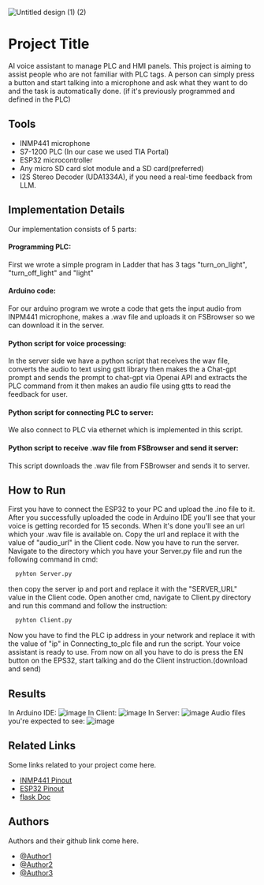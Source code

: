 
![Untitled design (1) (2)](https://github.com/user-attachments/assets/501c571e-d38d-446e-85cd-96618305d61d)


# Project Title

AI voice assistant to manage PLC and HMI panels.
This project is aiming to assist people who are not familiar with PLC tags. 
A person can simply press a button and start talking into a microphone and ask what they want to do and the task is automatically done. (if it's previously programmed and defined in the PLC)

## Tools
- INMP441 microphone
- S7-1200 PLC (In our case we used TIA Portal)
- ESP32 microcontroller
- Any micro SD card slot module and a SD card(preferred)
- I2S Stereo Decoder (UDA1334A), if you need a real-time feedback from LLM. 


## Implementation Details

Our implementation consists of 5 parts:
#### Programming PLC:
First we wrote a simple program in Ladder that has 3 tags "turn_on_light", "turn_off_light" and "light"

#### Arduino code:
For our arduino program we wrote a code that gets the input audio from INPM441 microphone, makes a .wav file and uploads it on FSBrowser so we can download it in the server.

#### Python script for voice processing:
In the server side we have a python script that receives the wav file, converts the audio to text using gstt library then makes the a Chat-gpt prompt and sends the prompt to chat-gpt via Openai API and extracts the PLC command from it then makes an audio file using gtts to read the feedback for user.

#### Python script for connecting PLC to server:
We also connect to PLC via ethernet which is implemented in this script.

#### Python script to receive .wav file from FSBrowser and send it server:
This script downloads the .wav file from FSBrowser and sends it to server.


## How to Run
First you have to connect the ESP32 to your PC and upload the .ino file to it. After you successfully uploaded the code in Arduino IDE you'll see that your voice is getting recorded for 15 seconds. When it's done you'll see an url which your .wav file is available on. Copy the url and replace it with the value of "audio_url" in the Client code.
Now you have to run the server. Navigate to the directory which you have your Server.py file and run the following command in cmd:
```bash
  pyhton Server.py
```
then copy the server ip and port and replace it with the "SERVER_URL" value in the Client code.
Open another cmd, navigate to Client.py directory and run this command and follow the instruction:
```bash
  pyhton Client.py
```
Now you have to find the PLC ip address in your network and replace it with the value of "ip" in Connecting_to_plc file and run the script.
Your voice assistant is ready to use. From now on all you have to do is press the EN button on the EPS32, start talking and do the Client instruction.(download and send)

## Results
In Arduino IDE:
![image](https://github.com/user-attachments/assets/f67ce5ca-5c2c-41f5-bba0-47f0af7ad277)
In Client:
![image](https://github.com/user-attachments/assets/880bbb39-0039-45f1-beda-4bdb82c61acc)
In Server:
![image](https://github.com/user-attachments/assets/c35b4913-de9e-49c3-a0e7-b7c7120e1132)
Audio files you're expected to see:
![image](https://github.com/user-attachments/assets/ef881693-a367-40e4-886e-4d0971965bca)


## Related Links
Some links related to your project come here.
 - [INMP441 Pinout](https://invensense.tdk.com/wp-content/uploads/2015/02/INMP441.pdf)
 - [ESP32 Pinout](https://randomnerdtutorials.com/esp32-pinout-reference-gpios/)
 - [flask Doc](https://flask.palletsprojects.com/en/3.0.x/)


## Authors
Authors and their github link come here.
- [@Author1](https://github.com/Sina-Moshtaghyun)
- [@Author2](https://github.com/ArefeBoushehrian)
- [@Author3](https://github.com/hamidalipour)

